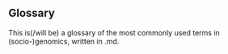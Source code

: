 ## Glossary

This is(/will be) a glossary of the most commonly used terms in (socio-)genomics, written in .md.
